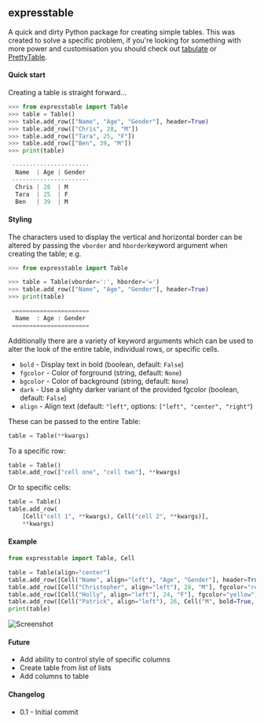 ## expresstable

A quick and dirty Python package for creating simple tables. This was created to solve a specific problem, if you're looking for something with more power and customisation you should check out [tabulate](https://pypi.org/project/tabulate/) or [PrettyTable](https://pypi.org/project/PrettyTable/).

#### Quick start
Creating a table is straight forward...
```python
>>> from expresstable import Table
>>> table = Table()
>>> table.add_row(["Name", "Age", "Gender"], header=True)
>>> table.add_row(["Chris", 28, "M"])
>>> table.add_row(["Tara", 25, "F"])
>>> table.add_row(["Ben", 39, "M"])
>>> print(table)

 ----------------------
  Name  | Age | Gender
 ----------------------
  Chris | 28  | M
  Tara  | 25  | F
  Ben   | 39  | M
```
#### Styling

The characters used to display the vertical and horizontal border can be altered by passing the `vborder` and `hborder`keyword argument when creating the table; e.g.

```python
>>> from expresstable import Table

>>> table = Table(vborder=':', hborder='=')
>>> table.add_row(["Name", "Age", "Gender"], header=True)
>>> print(table)

 ======================
  Name  : Age : Gender
 ======================

```

Additionally there are a variety of keyword arguments which can be used to alter the look of the entire table, individual rows, or specific cells.

- `bold` - Display text in bold (boolean, default: `False`)
- `fgcolor` - Color of forground (string, default: `None`)
- `bgcolor` - Color of background (string, default: `None`)
- `dark` - Use a slighty darker variant of the provided fgcolor (boolean, default: `False`)
- `align` - Align text (default: `"left"`, options: `["left", "center", "right"`)

These can be passed to the entire Table:
```python
table = Table(**kwargs)
```
To a specific row:
```python
table = Table()
table.add_row(["cell one", "cell two"], **kwargs)
```
Or to specific cells:
```python
table = Table()
table.add_row(
    [Cell("cell 1", **kwargs), Cell("cell 2", **kwargs)],
    **kwargs)
```
#### Example
```python
from expresstable import Table, Cell

table = Table(align="center")
table.add_row([Cell("Name", align="left"), "Age", "Gender"], header=True)
table.add_row([Cell("Christopher", align="left"), 28, "M"], fgcolor="red")
table.add_row([Cell("Holly", align="left"), 24, "F"], fgcolor="yellow")
table.add_row([Cell("Patrick", align="left"), 26, Cell("M", bold=True, bgcolor="white")], fgcolor="green")
print(table)
```

![Screenshot](https://raw.githubusercontent.com/christopherdavidsmith/expresstable/master/images/screenshot.png)

#### Future
- Add ability to control style of specific columns
- Create table from list of lists
- Add columns to table
#### Changelog
- 0.1 - Initial commit
